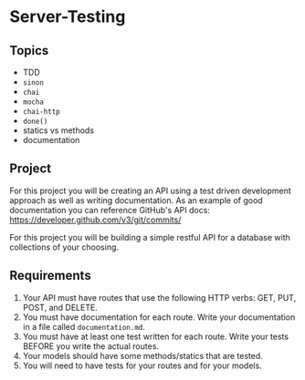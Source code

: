 # Server-Testing

## Topics

* TDD
* `sinon`
* `chai`
* `mocha`
* `chai-http`
* `done()`
* statics vs methods
* documentation

## Project

For this project you will be creating an API using a test driven development approach as well as writing documentation.  As an example of good documentation you can reference GitHub's API docs: https://developer.github.com/v3/git/commits/

For this project you will be building a simple restful API for a database with collections of your choosing.

## Requirements

1. Your API must have routes that use the following HTTP verbs: GET, PUT, POST, and DELETE.
2. You must have documentation for each route.  Write your documentation in a file called `documentation.md`.
3. You must have at least one test written for each route.  Write your tests BEFORE you write the actual routes.
4. Your models should have some methods/statics that are tested.
5. You will need to have tests for your routes and for your models.